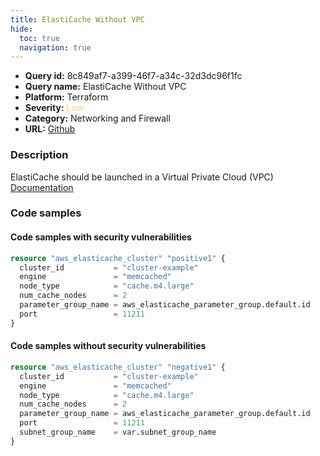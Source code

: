 ```yaml
---
title: ElastiCache Without VPC
hide:
  toc: true
  navigation: true
---
```


<style>
  .highlight .hll {
    background-color: #ff171742;
  }
  .md-content {
    max-width: 1100px;
    margin: 0 auto;
  }
</style>

-   **Query id:** 8c849af7-a399-46f7-a34c-32d3dc96f1fc
-   **Query name:** ElastiCache Without VPC
-   **Platform:** Terraform
-   **Severity:** <span style="color:#edd57e">Low</span>
-   **Category:** Networking and Firewall
-   **URL:** [Github](https://github.com/Checkmarx/kics/tree/master/assets/queries/terraform/aws/elasticache_without_vpc)

### Description
ElastiCache should be launched in a Virtual Private Cloud (VPC)<br>
[Documentation](https://registry.terraform.io/providers/hashicorp/aws/latest/docs/resources/elasticache_cluster#subnet_group_name)

### Code samples
#### Code samples with security vulnerabilities
```tf title="Positive test num. 1 - tf file" hl_lines="1"
resource "aws_elasticache_cluster" "positive1" {
  cluster_id           = "cluster-example"
  engine               = "memcached"
  node_type            = "cache.m4.large"
  num_cache_nodes      = 2
  parameter_group_name = aws_elasticache_parameter_group.default.id
  port                 = 11211
}

```


#### Code samples without security vulnerabilities
```tf title="Negative test num. 1 - tf file"
resource "aws_elasticache_cluster" "negative1" {
  cluster_id           = "cluster-example"
  engine               = "memcached"
  node_type            = "cache.m4.large"
  num_cache_nodes      = 2
  parameter_group_name = aws_elasticache_parameter_group.default.id
  port                 = 11211
  subnet_group_name    = var.subnet_group_name
}

```
